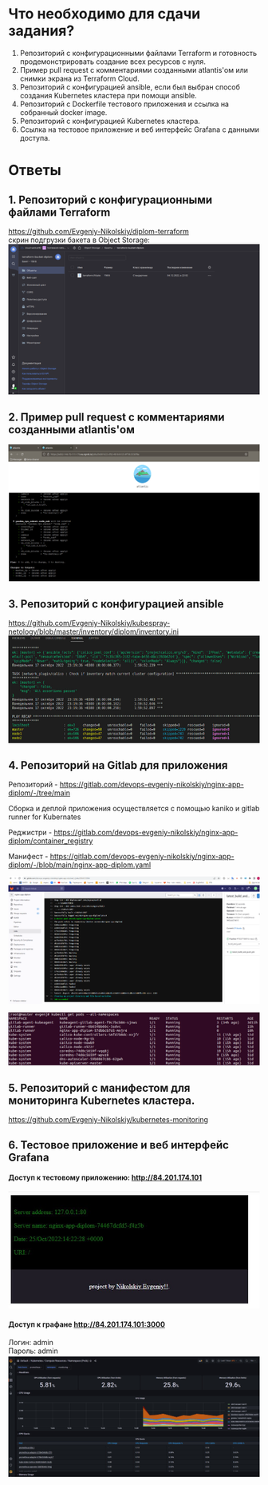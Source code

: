 # Что необходимо для сдачи задания?
1. Репозиторий с конфигурационными файлами Terraform и готовность продемонстрировать создание всех ресурсов с нуля.
2. Пример pull request с комментариями созданными atlantis'ом или снимки экрана из Terraform Cloud.
3. Репозиторий с конфигурацией ansible, если был выбран способ создания Kubernetes кластера при помощи ansible.
4. Репозиторий с Dockerfile тестового приложения и ссылка на собранный docker image.
5. Репозиторий с конфигурацией Kubernetes кластера.
6. Ссылка на тестовое приложение и веб интерфейс Grafana с данными доступа.


# Ответы

## 1. Репозиторий с конфигурационными файлами Terraform  

https://github.com/Evgeniy-Nikolskiy/diplom-terraform   
скрин подгрузки бакета в Object Storage:
![](https://raw.githubusercontent.com/Evgeniy-Nikolskiy/Netology-diplom/main/assets/bucket.png)  
## 2. Пример pull request с комментариями созданными atlantis'ом  

![](https://raw.githubusercontent.com/Evgeniy-Nikolskiy/Netology-diplom/main/assets/atlantis.jpg)
## 3. Репозиторий с конфигурацией ansible  

https://github.com/Evgeniy-Nikolskiy/kubespray-netology/blob/master/inventory/diplom/inventory.ini
![](https://raw.githubusercontent.com/Evgeniy-Nikolskiy/Netology-diplom/main/assets/1.jpg)

## 4. Репозиторий на Gitlab для приложения
 Репозиторий - https://gitlab.com/devops-evgeniy-nikolskiy/nginx-app-diplom/-/tree/main

Сборка и деплой приложения осуществляется с помощью kaniko и gitlab runner for Kubernates

Реджистри - https://gitlab.com/devops-evgeniy-nikolskiy/nginx-app-diplom/container_registry  

Манифест - https://gitlab.com/devops-evgeniy-nikolskiy/nginx-app-diplom/-/blob/main/nginx-app-diplom.yaml

![](https://raw.githubusercontent.com/Evgeniy-Nikolskiy/Netology-diplom/main/assets/5.png)   

![](https://raw.githubusercontent.com/Evgeniy-Nikolskiy/Netology-diplom/main/assets/kube.png)
  
## 5. Репозиторий с манифестом для мониторинга Kubernetes кластера.  
https://github.com/Evgeniy-Nikolskiy/kubernetes-monitoring


## 6. Тестовое приложение и веб интерфейс Grafana

#### Доступ к тестовому приложению: http://84.201.174.101
![](https://raw.githubusercontent.com/Evgeniy-Nikolskiy/Netology-diplom/main/assets/2.jpg)

#### Доступ к графане http://84.201.174.101:3000
Логин: admin  
Пароль: admin  
![](https://raw.githubusercontent.com/Evgeniy-Nikolskiy/Netology-diplom/main/assets/3.jpg)